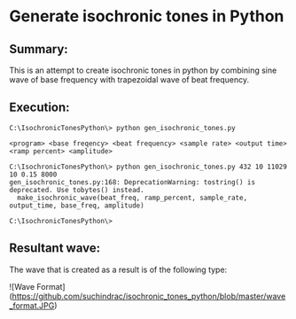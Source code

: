 # Generate isochronic tones in Python

## Summary:

This is an attempt to create isochronic tones in python by combining sine wave of base frequency with trapezoidal wave of
 beat frequency.

## Execution:

```
C:\IsochronicTonesPython\> python gen_isochronic_tones.py

<program> <base freqency> <beat frequency> <sample rate> <output time> <ramp percent> <amplitude>

C:\IsochronicTonesPython\> python gen_isochronic_tones.py 432 10 11029 10 0.15 8000
gen_isochronic_tones.py:168: DeprecationWarning: tostring() is deprecated. Use tobytes() instead.
  make_isochronic_wave(beat_freq, ramp_percent, sample_rate, output_time, base_freq, amplitude)

C:\IsochronicTonesPython\>
```

## Resultant wave:

The wave that is created as a result is of the following type:

![Wave Format] (https://github.com/suchindrac/isochronic_tones_python/blob/master/wave_format.JPG)

